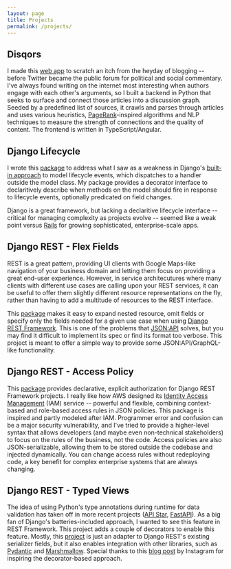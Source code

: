 ```yaml
---
layout: page
title: Projects
permalink: /projects/
---
```


## Disqors

I made this [web app](https://www.disqors.com/) to scratch an itch from the heyday of blogging -- before Twitter became the public forum for political and social commentary. I've always found writing on the internet most interesting when authors engage with each other's arguments, so I built a backend in Python that seeks to surface and connect those articles into a discussion graph. Seeded by a predefined list of sources, it crawls and parses through articles and uses various heuristics, [PageRank](https://en.wikipedia.org/wiki/PageRank)-inspired algorithms and NLP techniques to measure the strength of connections and the quality of content. The frontend is written in TypeScript/Angular.

## Django Lifecycle

I wrote this <a href="https://github.com/rsinger86/django-lifecycle" target="_blank">package</a> to address what I saw as a weakness in Django's <a href="https://docs.djangoproject.com/en/dev/topics/signals/" target="_blank">built-in approach</a> to model lifecycle events, which dispatches to a handler outside the model class. My package provides a decorator interface to declaritively describe when methods on the model should fire in response to lifecycle events, optionally predicated on field changes.

Django is a great framework, but lacking a declaritive lifecycle interface -- critical for managing complexity as projects evolve -- seemed like a weak point versus <a href="https://guides.rubyonrails.org/active_record_callbacks.html" target="_blank">Rails</a> for growing sophisticated, enterprise-scale apps.

## Django REST - Flex Fields

REST is a great pattern, providing UI clients with Google Maps-like navigation of your business domain and letting them focus on providing a great end-user experience. However, in service architecutures where many clients with different use cases are calling upon your REST services, it can be useful to offer them slightly different resource representations on the fly, rather than having to add a multitude of resources to the REST interface.

This <a href="https://github.com/rsinger86/drf-flex-fields" target="_blank">package</a> makes it easy to expand nested resource, omit fields or specify only the fields needed for a given use case when using <a href="https://www.django-rest-framework.org/" target="_blank">Django REST Framework</a>. This is one of the problems that <a href="https://jsonapi.org/" target="_blank">JSON:API</a> solves, but you may find it difficult to implement its spec or find its format too verbose. This project is meant to offer a simple way to provide some JSON:API/GraphQL-like functionality.


## Django REST - Access Policy

This <a href="https://github.com/rsinger86/drf-access-policy" target="_blank">package</a> provides declarative, explicit authorization for Django REST Framework projects. I really like how AWS designed its <a href="https://aws.amazon.com/iam/" target="_blank">Identity Access Management</a>
 (IAM) service -- powerful and flexible, combining context-based and role-based access rules in JSON policies. This package is inspired and partly modeled after IAM. Programmer error and confusion can be a major security vulnerability, and I've tried to provide a higher-level syntax that allows developers (and maybe even non-technical stakeholders) to focus on the rules of the business, not the code. Access policies are also JSON-serializable, allowing them to be stored outside the codebase and injected dynamically. You can change access rules without redeploying code, a key benefit for complex enterprise systems that are always changing.

## Django REST - Typed Views

The idea of using Python's type annotations during runtime for data validation has taken off in more recent projects (<a href="https://docs.apistar.com/" target="_blank">API Star</a>, <a href="https://github.com/tiangolo/fastapi" target="_blank">FastAPI</a>). As a big fan of Django's batteries-included approach, I wanted to see this feature in REST Framework. This project adds a couple of decorators to enable this feature. Mostly, this <a href="https://github.com/rsinger86/drf-typed-views" target="_blank">project</a> is just an adapter to Django REST's existing serializer fields, but it also enables integration with other libraries, such as <a href="https://pydantic-docs.helpmanual.io/" target="_blank">Pydantic</a> and <a href="https://marshmallow.readthedocs.io/en/stable/" target="_blank">Marshmallow</a>. Special thanks to this <a href="https://instagram-engineering.com/types-for-python-http-apis-an-instagram-story-d3c3a207fdb7" target="_blank">blog post</a> by Instagram for inspiring the decorator-based approach.